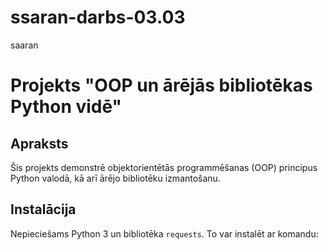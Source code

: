 # ssaran-darbs-03.03
saaran
# Projekts "OOP un ārējās bibliotēkas Python vidē"



## Apraksts

Šis projekts demonstrē objektorientētās programmēšanas (OOP) principus Python valodā, kā arī ārējo bibliotēku izmantošanu.



## Instalācija

Nepieciešams Python 3 un bibliotēka `requests`. To var instalēt ar komandu:
